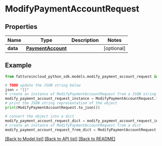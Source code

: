# ModifyPaymentAccountRequest


## Properties

Name | Type | Description | Notes
------------ | ------------- | ------------- | -------------
**data** | [**PaymentAccount**](PaymentAccount.md) |  | [optional] 

## Example

```python
from fattureincloud_python_sdk.models.modify_payment_account_request import ModifyPaymentAccountRequest

# TODO update the JSON string below
json = "{}"
# create an instance of ModifyPaymentAccountRequest from a JSON string
modify_payment_account_request_instance = ModifyPaymentAccountRequest.from_json(json)
# print the JSON string representation of the object
print(ModifyPaymentAccountRequest.to_json())

# convert the object into a dict
modify_payment_account_request_dict = modify_payment_account_request_instance.to_dict()
# create an instance of ModifyPaymentAccountRequest from a dict
modify_payment_account_request_from_dict = ModifyPaymentAccountRequest.from_dict(modify_payment_account_request_dict)
```
[[Back to Model list]](../README.md#documentation-for-models) [[Back to API list]](../README.md#documentation-for-api-endpoints) [[Back to README]](../README.md)


